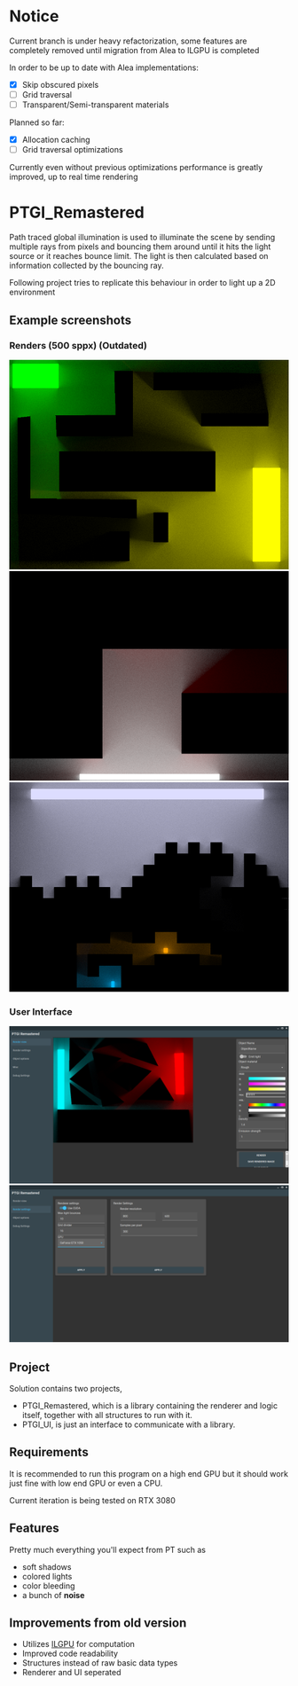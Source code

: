 # Notice

Current branch is under heavy refactorization, some features are completely removed until migration from Alea to ILGPU is completed

In order to be up to date with Alea implementations:
- [x] Skip obscured pixels
- [ ] Grid traversal
- [ ] Transparent/Semi-transparent materials

Planned so far:
- [x] Allocation caching
- [ ] Grid traversal optimizations

Currently even without previous optimizations performance is greatly improved, up to real time rendering

# PTGI_Remastered

 Path traced global illumination is used to illuminate the scene by sending multiple rays from pixels and bouncing them around until it hits the light source or it reaches bounce limit. The light is then calculated based on information collected by the bouncing ray.
 
 Following project tries to replicate this behaviour in order to light up a 2D environment 

## Example screenshots
### Renders (500 sppx) (Outdated)

<p align="center">
 <img src="https://github.com/TheNishishiro/PTGI_Remastered/blob/main/Images/render1.png?raw=true">
 <img src="https://github.com/TheNishishiro/PTGI_Remastered/blob/main/Images/color%20bleeding.png?raw=true">
 <img src="https://github.com/TheNishishiro/PTGI_Remastered/blob/main/Images/render2.png?raw=true">
</p>

### User Interface

<p align="center">
 <img src="https://github.com/TheNishishiro/PTGI_Remastered/blob/main/Images/ui.png?raw=true">
 <img src="https://github.com/TheNishishiro/PTGI_Remastered/blob/main/Images/ui2.png?raw=true">
</p>

## Project 

Solution contains two projects, 

- PTGI_Remastered, which is a library containing the renderer and logic itself, together with all structures to run with it.
- PTGI_UI, is just an interface to communicate with a library.

## Requirements 

It is recommended to run this program on a high end GPU but it should work just fine with low end GPU or even a CPU.

Current iteration is being tested on RTX 3080

## Features

 Pretty much everything you'll expect from PT such as 
 
 - soft shadows
 - colored lights
 - color bleeding
 - a bunch of **noise**
 
## Improvements from old version

- Utilizes [ILGPU](https://github.com/m4rs-mt/ILGPU/wiki) for computation
- Improved code readability
- Structures instead of raw basic data types
- Renderer and UI seperated
